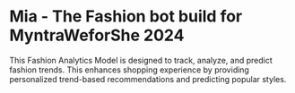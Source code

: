 # Mia - The Fashion bot build for MyntraWeforShe 2024
This Fashion Analytics Model is designed to track, analyze, and predict fashion trends. This enhances shopping experience by providing personalized trend-based recommendations and predicting popular styles.
